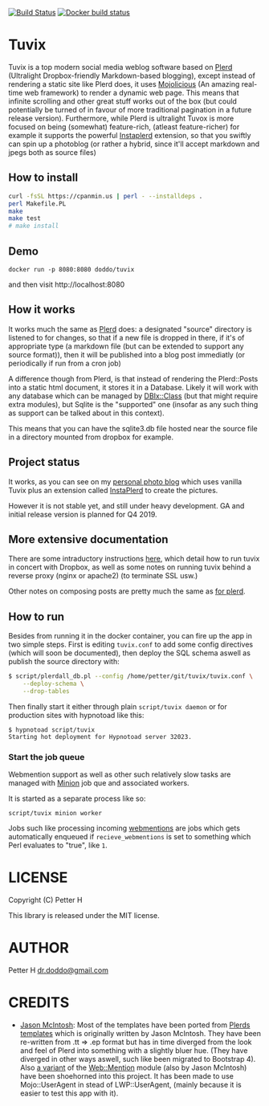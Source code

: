 [![Build Status](https://travis-ci.org/doddo/tuvix.svg?branch=master)](https://travis-ci.org/doddo/tuvix) [![Docker build status](https://img.shields.io/docker/cloud/build/doddo/tuvix.svg)](https://hub.docker.com/r/doddo/tuvix)


# Tuvix

Tuvix is a top modern social media weblog software based on [Plerd](https://github.com/jmacdotorg/plerd) (Ultralight Dropbox-friendly Markdown-based blogging), except instead of rendering a static site like Plerd does, it uses [Mojolicious](https://mojolicious.org/) (An amazing real-time web framework) to render a dynamic web page. 
This means that infinite scrolling and other great stuff works out of the box (but could potentially be turned of in favour of more traditional pagination in a future release version).
Furthermore, while Plerd is ultralight Tuvox is more focused on being (somewhat) feature-rich, (atleast feature-richer) for example it supports the powerful [Instaplerd](https://github.com/doddo/instaplerd) extension, so that you swiftly can spin up a photoblog (or rather a hybrid, since it'll accept markdown and jpegs both as source files)

## How to install

```bash
curl -fsSL https://cpanmin.us | perl - --installdeps .
perl Makefile.PL
make
make test
# make install
```


## Demo

```
docker run -p 8080:8080 doddo/tuvix
```

and then visit http://localhost:8080


## How it works

It works much the same as [Plerd](https://github.com/jmacdotorg/plerd) does: a designated "source" directory is listened to for changes, so that if a new file is dropped in there, if it's of appropriate type (a markdown file (but can be extended to support any source format)), then it will be published into a blog post immediatly (or periodically if run from a cron job)

A difference though from Plerd, is that instead of rendering the Plerd::Posts into a static html document, it stores it in a Database. Likely it will work with any database which can be managed by [DBIx::Class](https://metacpan.org/pod/DBIx::Class) (but that might require extra modules), but Sqlite is the "supported" one (insofar as any such thing as support can be talked about in this context).

This means that you can have the sqlite3.db file hosted near the source file in a directory mounted from dropbox for example.


## Project status

It works, as you can see on my [personal photo blog](https://petter.re) which uses vanilla Tuvix plus an extension called [InstaPlerd](https://github.com/doddo/instaplerd) to create the pictures.

However it is not stable yet, and still under heavy development. GA and initial release version is planned for Q4 2019.


## More extensive documentation

There are some intraductory instructions [here](docker/source/config.md), which detail how to run tuvix in concert with Dropbox, as well as some notes on running tuvix behind a reverse proxy (nginx or apache2) (to terminate SSL usw.)

Other notes on composing posts are pretty much the same as [for plerd](https://github.com/jmacdotorg/plerd#composing-posts).



## How to run

Besides from running it in the docker container, you can fire up the app in two simple steps. First is editing `tuvix.conf` to add some config directives (which will soon be documented), then deploy the SQL schema aswell as publish the source directory with:

```bash
$ script/plerdall_db.pl --config /home/petter/git/tuvix/tuvix.conf \
    --deploy-schema \
    --drop-tables
```
Then finally start it either through plain `script/tuvix daemon` or for production sites with hypnotoad like this:

```
$ hypnotoad script/tuvix
Starting hot deployment for Hypnotoad server 32023.
```


### Start the job queue

Webmention support as well as other such relatively slow tasks are managed with [Minion](https://mojolicious.org/perldoc/Minion) job que and associated workers.


It is started as a separate process like so:

```
script/tuvix minion worker
```

Jobs such like processing incoming [webmentions](https://indieweb.org/Webmention) are jobs which gets automatically enqueued if `recieve_webmentions` is set to something which Perl evaluates to "true", like `1`.



# LICENSE

Copyright (C) Petter H

This library is released under the MIT license. 


# AUTHOR

Petter H <dr.doddo@gmail.com>

# CREDITS

* [Jason McIntosh](http://jmac.org/): Most of the templates have been ported from [Plerds templates](https://github.com/jmacdotorg/plerd/tree/master/t/templates) which is originally written by Jason McIntosh. They have been re-written from .tt => .ep format but has in time diverged from the look and feel of Plerd into something with a slightly bluer hue. (They have diverged in other ways aswell, such like been migrated to Bootstrap 4). Also [a variant](lib/Web/Mention/Mojo.pm) of the [Web::Mention](https://metacpan.org/pod/Web::Mention) module (also by Jason McIntosh) have been shoehorned into this project. It has been made to use Mojo::UserAgent in stead of LWP::UserAgent, (mainly because it is easier to test this app with it).

